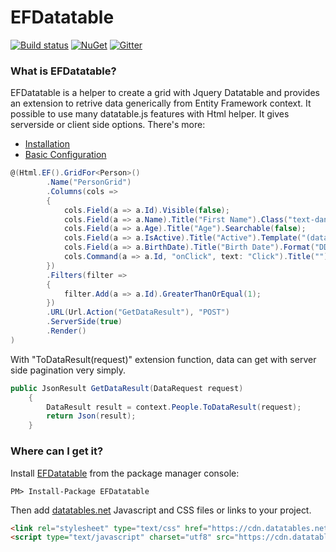 # EFDatatable
[![Build status](https://ci.appveyor.com/api/projects/status/jbdovlrhbm7041jd/branch/master?svg=true)](https://ci.appveyor.com/project/ekondur/efdatatable/branch/master)
[![NuGet](http://img.shields.io/nuget/v/EFDatatable.svg)](https://www.nuget.org/packages/EFDatatable/)
[![Gitter](https://badges.gitter.im/EFDatatable/community.svg)](https://gitter.im/EFDatatable/community?utm_source=badge&utm_medium=badge&utm_campaign=pr-badge)
### What is EFDatatable?
EFDatatable is a helper to create a grid with Jquery Datatable and provides an extension to retrive data generically from Entity Framework context. It possible to use many datatable.js features with Html helper. It gives serverside or client side options. There's more:
- [Installation](https://github.com/ekondur/EFDatatable/blob/feature/documentation-files/EFDatatable.Web/Docs/Installation.md) 
- [Basic Configuration](https://github.com/ekondur/EFDatatable/blob/feature/documentation-files/EFDatatable.Web/Docs/Basic-Configuration.md)

```csharp
@(Html.EF().GridFor<Person>()
        .Name("PersonGrid")
        .Columns(cols =>
        {
            cols.Field(a => a.Id).Visible(false);
            cols.Field(a => a.Name).Title("First Name").Class("text-danger");
            cols.Field(a => a.Age).Title("Age").Searchable(false);
            cols.Field(a => a.IsActive).Title("Active").Template("(data === true) ? '<span class=\"glyphicon glyphicon-ok\"></span>' : '<span class=\"glyphicon glyphicon-remove\"></span>'");
            cols.Field(a => a.BirthDate).Title("Birth Date").Format("DD-MMM-Y");
            cols.Command(a => a.Id, "onClick", text: "Click").Title("");
        })
        .Filters(filter =>
        {
            filter.Add(a => a.Id).GreaterThanOrEqual(1);
        })
        .URL(Url.Action("GetDataResult"), "POST")
        .ServerSide(true)
        .Render()
)
```

With "ToDataResult(request)" extension function, data can get with server side pagination very simply.
```csharp
public JsonResult GetDataResult(DataRequest request)
    {
        DataResult result = context.People.ToDataResult(request);
        return Json(result);
    }
```
### Where can I get it?
Install [EFDatatable](https://www.nuget.org/packages/EFDatatable/) from the package manager console:

```
PM> Install-Package EFDatatable
```

Then add [datatables.net](https://datatables.net/) Javascript and CSS files or links to your project. 

```html
<link rel="stylesheet" type="text/css" href="https://cdn.datatables.net/1.10.19/css/jquery.dataTables.css">
<script type="text/javascript" charset="utf8" src="https://cdn.datatables.net/1.10.19/js/jquery.dataTables.js"></script>
```
